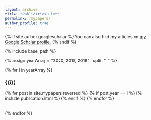 ```yaml
---
layout: archive
title: "Publication List"
permalink: /mypapers/
author_profile: true
---
```


{% if site.author.googlescholar %}
  You can also find my articles on <u><a href="{{author.googlescholar}}">my Google Scholar profile</a>.</u>
{% endif %} 

{% include base_path %}

{% assign yearArray = "2020, 2019, 2018" | split: ", " %}

{% for i in yearArray %}
### {{i}}
<table>
{% for post in site.mypapers reversed %}
  {% if post.year == i %}
  <tr>{% include publication.html %}</tr>
  {% endif %}
{% endfor %}
</table>
{% endfor %}
